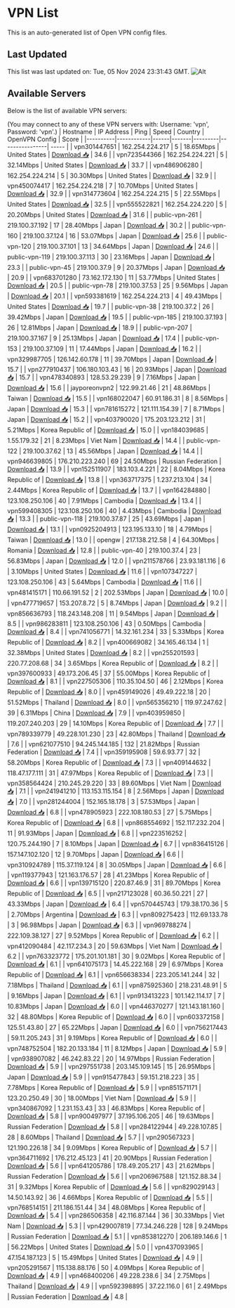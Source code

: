 # VPN List

This is an auto-generated list of Open VPN config files.

## Last Updated

This list was last updated on: Tue, 05 Nov 2024 23:31:43 GMT.
![Alt](https://repobeats.axiom.co/api/embed/186b98318ef1479477931607c1ad7d823f12451f.svg "Repobeats analytics image")

## Available Servers

Below is the list of available VPN servers:

(You may connect to any of these VPN servers with: Username: 'vpn', Password: 'vpn'.)
| Hostname | IP Address | Ping | Speed | Country | OpenVPN Config | Score |
|----------|------------|------|-------|---------|----------------| ----- |
| vpn301447651 | 162.254.224.217 | 5 | 18.65Mbps | United States | [Download 📥](./configs/server_0_US.ovpn) | 34.6 |
| vpn723544366 | 162.254.224.221 | 5 | 32.14Mbps | United States | [Download 📥](./configs/server_1_US.ovpn) | 33.7 |
| vpn486906280 | 162.254.224.214 | 5 | 30.30Mbps | United States | [Download 📥](./configs/server_2_US.ovpn) | 32.9 |
| vpn450074417 | 162.254.224.218 | 7 | 10.70Mbps | United States | [Download 📥](./configs/server_3_US.ovpn) | 32.9 |
| vpn314773604 | 162.254.224.215 | 5 | 22.55Mbps | United States | [Download 📥](./configs/server_4_US.ovpn) | 32.5 |
| vpn555522821 | 162.254.224.220 | 5 | 20.20Mbps | United States | [Download 📥](./configs/server_5_US.ovpn) | 31.6 |
| public-vpn-261 | 219.100.37.192 | 17 | 28.40Mbps | Japan | [Download 📥](./configs/server_6_JP.ovpn) | 30.2 |
| public-vpn-160 | 219.100.37.124 | 16 | 53.07Mbps | Japan | [Download 📥](./configs/server_7_JP.ovpn) | 25.6 |
| public-vpn-120 | 219.100.37.101 | 13 | 34.64Mbps | Japan | [Download 📥](./configs/server_8_JP.ovpn) | 24.6 |
| public-vpn-119 | 219.100.37.113 | 30 | 23.16Mbps | Japan | [Download 📥](./configs/server_9_JP.ovpn) | 23.3 |
| public-vpn-45 | 219.100.37.9 | 9 | 20.37Mbps | Japan | [Download 📥](./configs/server_10_JP.ovpn) | 20.9 |
| vpn683701280 | 73.162.172.130 | 11 | 53.77Mbps | United States | [Download 📥](./configs/server_11_US.ovpn) | 20.5 |
| public-vpn-78 | 219.100.37.53 | 25 | 9.56Mbps | Japan | [Download 📥](./configs/server_12_JP.ovpn) | 20.1 |
| vpn593381619 | 162.254.224.213 | 4 | 49.43Mbps | United States | [Download 📥](./configs/server_13_US.ovpn) | 19.7 |
| public-vpn-38 | 219.100.37.2 | 26 | 39.42Mbps | Japan | [Download 📥](./configs/server_14_JP.ovpn) | 19.5 |
| public-vpn-185 | 219.100.37.193 | 26 | 12.81Mbps | Japan | [Download 📥](./configs/server_15_JP.ovpn) | 18.9 |
| public-vpn-207 | 219.100.37.167 | 9 | 25.13Mbps | Japan | [Download 📥](./configs/server_16_JP.ovpn) | 17.4 |
| public-vpn-153 | 219.100.37.109 | 11 | 17.44Mbps | Japan | [Download 📥](./configs/server_17_JP.ovpn) | 16.2 |
| vpn329987705 | 126.142.60.178 | 11 | 39.70Mbps | Japan | [Download 📥](./configs/server_18_JP.ovpn) | 15.7 |
| vpn277910437 | 106.180.103.43 | 16 | 20.93Mbps | Japan | [Download 📥](./configs/server_19_JP.ovpn) | 15.7 |
| vpn478340893 | 128.53.29.239 | 9 | 7.16Mbps | Japan | [Download 📥](./configs/server_20_JP.ovpn) | 15.6 |
| jayporeonvpn2 | 122.99.21.46 | 21 | 48.86Mbps | Taiwan | [Download 📥](./configs/server_21_TW.ovpn) | 15.5 |
| vpn168022047 | 60.91.186.31 | 8 | 8.56Mbps | Japan | [Download 📥](./configs/server_22_JP.ovpn) | 15.3 |
| vpn781615272 | 121.111.154.39 | 7 | 8.71Mbps | Japan | [Download 📥](./configs/server_23_JP.ovpn) | 15.2 |
| vpn403790020 | 175.203.123.212 | 31 | 5.21Mbps | Korea Republic of | [Download 📥](./configs/server_24_KR.ovpn) | 15.0 |
| vpn184039685 | 1.55.179.32 | 21 | 8.23Mbps | Viet Nam | [Download 📥](./configs/server_25_VN.ovpn) | 14.4 |
| public-vpn-122 | 219.100.37.62 | 13 | 45.56Mbps | Japan | [Download 📥](./configs/server_26_JP.ovpn) | 14.4 |
| vpn946639805 | 176.210.223.240 | 69 | 24.50Mbps | Russian Federation | [Download 📥](./configs/server_27_RU.ovpn) | 13.9 |
| vpn152511907 | 183.103.4.221 | 22 | 8.04Mbps | Korea Republic of | [Download 📥](./configs/server_28_KR.ovpn) | 13.8 |
| vpn363717375 | 1.237.213.104 | 34 | 2.44Mbps | Korea Republic of | [Download 📥](./configs/server_29_KR.ovpn) | 13.7 |
| vpn164284880 | 123.108.250.106 | 40 | 7.91Mbps | Cambodia | [Download 📥](./configs/server_30_KH.ovpn) | 13.4 |
| vpn599408305 | 123.108.250.106 | 40 | 4.43Mbps | Cambodia | [Download 📥](./configs/server_31_KH.ovpn) | 13.3 |
| public-vpn-118 | 219.100.37.87 | 25 | 43.69Mbps | Japan | [Download 📥](./configs/server_32_JP.ovpn) | 13.1 |
| vpn0925204913 | 123.195.133.10 | 18 | 4.79Mbps | Taiwan | [Download 📥](./configs/server_33_TW.ovpn) | 13.0 |
| opengw | 217.138.212.58 | 4 | 64.30Mbps | Romania | [Download 📥](./configs/server_34_RO.ovpn) | 12.8 |
| public-vpn-40 | 219.100.37.4 | 23 | 56.83Mbps | Japan | [Download 📥](./configs/server_35_JP.ovpn) | 12.0 |
| vpn211578766 | 23.93.181.116 | 6 | 3.10Mbps | United States | [Download 📥](./configs/server_36_US.ovpn) | 11.6 |
| vpn107347227 | 123.108.250.106 | 43 | 5.64Mbps | Cambodia | [Download 📥](./configs/server_37_KH.ovpn) | 11.6 |
| vpn481415171 | 110.66.191.52 | 2 | 202.53Mbps | Japan | [Download 📥](./configs/server_38_JP.ovpn) | 10.0 |
| vpn477719657 | 153.207.8.72 | 5 | 8.74Mbps | Japan | [Download 📥](./configs/server_39_JP.ovpn) | 9.2 |
| vpn856636793 | 118.243.148.208 | 11 | 9.54Mbps | Japan | [Download 📥](./configs/server_40_JP.ovpn) | 8.5 |
| vpn986283811 | 123.108.250.106 | 43 | 0.50Mbps | Cambodia | [Download 📥](./configs/server_41_KH.ovpn) | 8.4 |
| vpn741056771 | 14.32.161.234 | 33 | 5.33Mbps | Korea Republic of | [Download 📥](./configs/server_42_KR.ovpn) | 8.2 |
| vpn400669082 | 34.165.46.134 | 1 | 32.38Mbps | United States | [Download 📥](./configs/server_43_US.ovpn) | 8.2 |
| vpn255201593 | 220.77.208.68 | 34 | 3.65Mbps | Korea Republic of | [Download 📥](./configs/server_44_KR.ovpn) | 8.2 |
| vpn397600933 | 49.173.206.45 | 37 | 55.00Mbps | Korea Republic of | [Download 📥](./configs/server_45_KR.ovpn) | 8.1 |
| vpn227505306 | 110.35.104.50 | 46 | 2.12Mbps | Korea Republic of | [Download 📥](./configs/server_46_KR.ovpn) | 8.0 |
| vpn459149026 | 49.49.222.18 | 20 | 51.52Mbps | Thailand | [Download 📥](./configs/server_47_TH.ovpn) | 8.0 |
| vpn565356210 | 119.97.247.62 | 39 | 6.31Mbps | China | [Download 📥](./configs/server_48_CN.ovpn) | 7.9 |
| vpn403959850 | 119.207.240.203 | 29 | 14.10Mbps | Korea Republic of | [Download 📥](./configs/server_49_KR.ovpn) | 7.7 |
| vpn789339779 | 49.228.101.230 | 23 | 42.80Mbps | Thailand | [Download 📥](./configs/server_50_TH.ovpn) | 7.6 |
| vpn621077510 | 94.245.144.185 | 132 | 21.82Mbps | Russian Federation | [Download 📥](./configs/server_51_RU.ovpn) | 7.4 |
| vpn359195908 | 59.6.93.77 | 32 | 58.20Mbps | Korea Republic of | [Download 📥](./configs/server_52_KR.ovpn) | 7.3 |
| vpn409144632 | 118.47.177.111 | 31 | 47.97Mbps | Korea Republic of | [Download 📥](./configs/server_53_KR.ovpn) | 7.3 |
| vpn358564424 | 210.245.29.220 | 33 | 89.60Mbps | Viet Nam | [Download 📥](./configs/server_54_VN.ovpn) | 7.1 |
| vpn241941210 | 113.153.115.154 | 8 | 2.56Mbps | Japan | [Download 📥](./configs/server_55_JP.ovpn) | 7.0 |
| vpn281244004 | 152.165.18.178 | 3 | 57.53Mbps | Japan | [Download 📥](./configs/server_56_JP.ovpn) | 6.8 |
| vpn478905923 | 222.108.180.53 | 27 | 5.75Mbps | Korea Republic of | [Download 📥](./configs/server_57_KR.ovpn) | 6.8 |
| vpn868554692 | 152.117.232.204 | 11 | 91.93Mbps | Japan | [Download 📥](./configs/server_58_JP.ovpn) | 6.8 |
| vpn223516252 | 120.75.244.190 | 7 | 8.10Mbps | Japan | [Download 📥](./configs/server_59_JP.ovpn) | 6.7 |
| vpn836415126 | 157.147.102.120 | 12 | 9.70Mbps | Japan | [Download 📥](./configs/server_60_JP.ovpn) | 6.6 |
| vpn310924789 | 115.37.119.124 | 8 | 30.05Mbps | Japan | [Download 📥](./configs/server_61_JP.ovpn) | 6.6 |
| vpn119377943 | 121.163.176.57 | 28 | 41.23Mbps | Korea Republic of | [Download 📥](./configs/server_62_KR.ovpn) | 6.6 |
| vpn139715120 | 220.87.46.9 | 31 | 89.70Mbps | Korea Republic of | [Download 📥](./configs/server_63_KR.ovpn) | 6.5 |
| vpn217123028 | 60.36.50.221 | 27 | 43.33Mbps | Japan | [Download 📥](./configs/server_64_JP.ovpn) | 6.4 |
| vpn570445743 | 179.38.170.36 | 5 | 2.70Mbps | Argentina | [Download 📥](./configs/server_65_AR.ovpn) | 6.3 |
| vpn809275423 | 112.69.133.78 | 3 | 96.98Mbps | Japan | [Download 📥](./configs/server_66_JP.ovpn) | 6.3 |
| vpn969788274 | 222.109.38.127 | 27 | 9.52Mbps | Korea Republic of | [Download 📥](./configs/server_67_KR.ovpn) | 6.2 |
| vpn412090484 | 42.117.234.3 | 20 | 59.63Mbps | Viet Nam | [Download 📥](./configs/server_68_VN.ovpn) | 6.2 |
| vpn763323772 | 175.201.101.181 | 30 | 9.02Mbps | Korea Republic of | [Download 📥](./configs/server_69_KR.ovpn) | 6.1 |
| vpn641075173 | 14.45.222.168 | 29 | 6.97Mbps | Korea Republic of | [Download 📥](./configs/server_70_KR.ovpn) | 6.1 |
| vpn656638334 | 223.205.141.244 | 32 | 7.18Mbps | Thailand | [Download 📥](./configs/server_71_TH.ovpn) | 6.1 |
| vpn875925360 | 218.231.48.91 | 5 | 9.16Mbps | Japan | [Download 📥](./configs/server_72_JP.ovpn) | 6.1 |
| vpn913413223 | 101.142.114.17 | 7 | 10.83Mbps | Japan | [Download 📥](./configs/server_73_JP.ovpn) | 6.0 |
| vpn446370277 | 121.143.181.160 | 32 | 48.80Mbps | Korea Republic of | [Download 📥](./configs/server_74_KR.ovpn) | 6.0 |
| vpn603372158 | 125.51.43.80 | 27 | 65.22Mbps | Japan | [Download 📥](./configs/server_75_JP.ovpn) | 6.0 |
| vpn756217443 | 59.11.205.243 | 31 | 9.19Mbps | Korea Republic of | [Download 📥](./configs/server_76_KR.ovpn) | 6.0 |
| vpn748752504 | 182.20.133.184 | 11 | 8.12Mbps | Japan | [Download 📥](./configs/server_77_JP.ovpn) | 5.9 |
| vpn938907082 | 46.242.83.22 | 20 | 14.97Mbps | Russian Federation | [Download 📥](./configs/server_78_RU.ovpn) | 5.9 |
| vpn297551738 | 203.145.109.145 | 15 | 26.95Mbps | Japan | [Download 📥](./configs/server_79_JP.ovpn) | 5.9 |
| vpn915477843 | 59.151.218.223 | 35 | 7.78Mbps | Korea Republic of | [Download 📥](./configs/server_80_KR.ovpn) | 5.9 |
| vpn851571171 | 123.20.250.49 | 30 | 18.00Mbps | Viet Nam | [Download 📥](./configs/server_81_VN.ovpn) | 5.9 |
| vpn340867092 | 1.231.153.43 | 33 | 46.83Mbps | Korea Republic of | [Download 📥](./configs/server_82_KR.ovpn) | 5.8 |
| vpn900497977 | 37.195.106.205 | 46 | 19.63Mbps | Russian Federation | [Download 📥](./configs/server_83_RU.ovpn) | 5.8 |
| vpn284122944 | 49.228.107.85 | 28 | 8.60Mbps | Thailand | [Download 📥](./configs/server_84_TH.ovpn) | 5.7 |
| vpn290567323 | 121.190.226.18 | 34 | 9.09Mbps | Korea Republic of | [Download 📥](./configs/server_85_KR.ovpn) | 5.7 |
| vpn364711692 | 176.212.45.123 | 41 | 20.90Mbps | Russian Federation | [Download 📥](./configs/server_86_RU.ovpn) | 5.6 |
| vpn641205786 | 178.49.205.217 | 43 | 21.62Mbps | Russian Federation | [Download 📥](./configs/server_87_RU.ovpn) | 5.6 |
| vpn206967588 | 121.152.88.34 | 31 | 9.32Mbps | Korea Republic of | [Download 📥](./configs/server_88_KR.ovpn) | 5.6 |
| vpn829029143 | 14.50.143.92 | 36 | 4.66Mbps | Korea Republic of | [Download 📥](./configs/server_89_KR.ovpn) | 5.5 |
| vpn768514151 | 211.186.151.44 | 34 | 48.08Mbps | Korea Republic of | [Download 📥](./configs/server_90_KR.ovpn) | 5.4 |
| vpn286506358 | 42.116.87.144 | 36 | 30.33Mbps | Viet Nam | [Download 📥](./configs/server_91_VN.ovpn) | 5.3 |
| vpn429007819 | 77.34.246.228 | 128 | 9.24Mbps | Russian Federation | [Download 📥](./configs/server_92_RU.ovpn) | 5.1 |
| vpn853812270 | 206.189.146.6 | 1 | 56.22Mbps | United States | [Download 📥](./configs/server_93_US.ovpn) | 5.0 |
| vpn437093965 | 47.154.187.123 | 5 | 15.49Mbps | United States | [Download 📥](./configs/server_94_US.ovpn) | 4.9 |
| vpn205291567 | 115.138.88.176 | 50 | 4.09Mbps | Korea Republic of | [Download 📥](./configs/server_95_KR.ovpn) | 4.9 |
| vpn468400206 | 49.228.238.6 | 34 | 2.75Mbps | Thailand | [Download 📥](./configs/server_96_TH.ovpn) | 4.9 |
| vpn592398895 | 37.22.116.0 | 61 | 2.49Mbps | Russian Federation | [Download 📥](./configs/server_97_RU.ovpn) | 4.8 |
